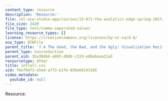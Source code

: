 ```yaml
---
content_type: resource
description: 'Resource:'
file: /ol-ocw-studio-app/courses/15-071-the-analytics-edge-spring-2017/f6ef04f3a5eda773e1fe836e68143185_intlall.csv
file_size: 2420
file_type: text/comma-separated-values
learning_resource_types: []
license: https://creativecommons.org/licenses/by-nc-sa/4.0/
ocw_type: OCWFile
parent_title: '7.4 The Good, the Bad, and the Ugly: Visualization Recitation  (Recitation)'
parent_type: CourseSection
parent_uid: 3ba39db4-a883-d8db-c319-e06abeaa21a5
resourcetype: Other
title: intlall.csv
uid: f6ef04f3-a5ed-a773-e1fe-836e68143185
video_metadata:
  youtube_id: null
---
```

Resource: